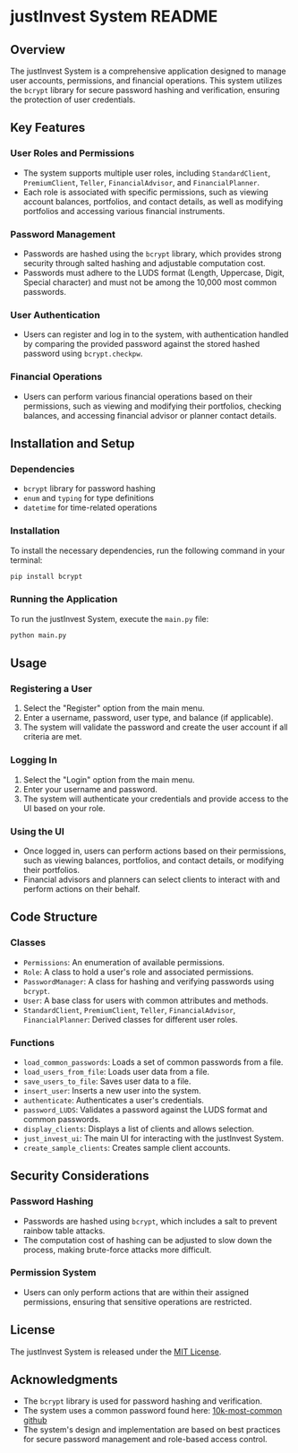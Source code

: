 # justInvest System README

## Overview
The justInvest System is a comprehensive application designed to manage user accounts, permissions, and financial operations. This system utilizes the `bcrypt` library for secure password hashing and verification, ensuring the protection of user credentials.

## Key Features

### User Roles and Permissions
- The system supports multiple user roles, including `StandardClient`, `PremiumClient`, `Teller`, `FinancialAdvisor`, and `FinancialPlanner`.
- Each role is associated with specific permissions, such as viewing account balances, portfolios, and contact details, as well as modifying portfolios and accessing various financial instruments.

### Password Management
- Passwords are hashed using the `bcrypt` library, which provides strong security through salted hashing and adjustable computation cost.
- Passwords must adhere to the LUDS format (Length, Uppercase, Digit, Special character) and must not be among the 10,000 most common passwords.

### User Authentication
- Users can register and log in to the system, with authentication handled by comparing the provided password against the stored hashed password using `bcrypt.checkpw`.

### Financial Operations
- Users can perform various financial operations based on their permissions, such as viewing and modifying their portfolios, checking balances, and accessing financial advisor or planner contact details.

## Installation and Setup

### Dependencies
- `bcrypt` library for password hashing
- `enum` and `typing` for type definitions
- `datetime` for time-related operations

### Installation
To install the necessary dependencies, run the following command in your terminal:
```bash
pip install bcrypt
```

### Running the Application
To run the justInvest System, execute the `main.py` file:
```bash
python main.py
```

## Usage

### Registering a User
1. Select the "Register" option from the main menu.
2. Enter a username, password, user type, and balance (if applicable).
3. The system will validate the password and create the user account if all criteria are met.

### Logging In
1. Select the "Login" option from the main menu.
2. Enter your username and password.
3. The system will authenticate your credentials and provide access to the UI based on your role.

### Using the UI
- Once logged in, users can perform actions based on their permissions, such as viewing balances, portfolios, and contact details, or modifying their portfolios.
- Financial advisors and planners can select clients to interact with and perform actions on their behalf.

## Code Structure

### Classes
- `Permissions`: An enumeration of available permissions.
- `Role`: A class to hold a user's role and associated permissions.
- `PasswordManager`: A class for hashing and verifying passwords using `bcrypt`.
- `User`: A base class for users with common attributes and methods.
- `StandardClient`, `PremiumClient`, `Teller`, `FinancialAdvisor`, `FinancialPlanner`: Derived classes for different user roles.

### Functions
- `load_common_passwords`: Loads a set of common passwords from a file.
- `load_users_from_file`: Loads user data from a file.
- `save_users_to_file`: Saves user data to a file.
- `insert_user`: Inserts a new user into the system.
- `authenticate`: Authenticates a user's credentials.
- `password_LUDS`: Validates a password against the LUDS format and common passwords.
- `display_clients`: Displays a list of clients and allows selection.
- `just_invest_ui`: The main UI for interacting with the justInvest System.
- `create_sample_clients`: Creates sample client accounts.

## Security Considerations

### Password Hashing
- Passwords are hashed using `bcrypt`, which includes a salt to prevent rainbow table attacks.
- The computation cost of hashing can be adjusted to slow down the process, making brute-force attacks more difficult.

### Permission System
- Users can only perform actions that are within their assigned permissions, ensuring that sensitive operations are restricted.


## License
The justInvest System is released under the [MIT License](https://opensource.org/licenses/MIT).

## Acknowledgments
- The `bcrypt` library is used for password hashing and verification.
- The system uses a common password found here: [10k-most-common github](https://github.com/danielmiessler/SecLists/blob/master/Passwords/Common-Credentials/10k-most-common.txt)
- The system's design and implementation are based on best practices for secure password management and role-based access control.